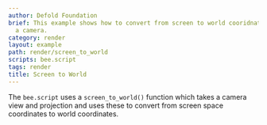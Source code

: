 ```yaml
---
author: Defold Foundation
brief: This example shows how to convert from screen to world cooridnates while using
  a camera.
category: render
layout: example
path: render/screen_to_world
scripts: bee.script
tags: render
title: Screen to World
---
```


The `bee.script` uses a `screen_to_world()` function which takes a camera view and projection and uses these to convert from screen space coordinates to world coordinates.